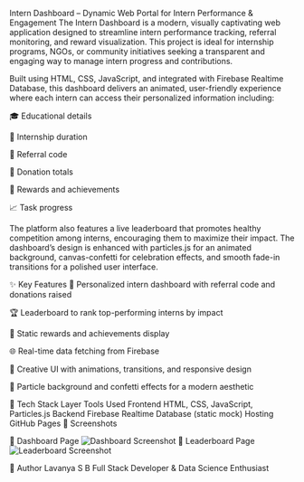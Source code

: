 Intern Dashboard – Dynamic Web Portal for Intern Performance & Engagement
The Intern Dashboard is a modern, visually captivating web application designed to streamline intern performance tracking, referral monitoring, and reward visualization. This project is ideal for internship programs, NGOs, or community initiatives seeking a transparent and engaging way to manage intern progress and contributions.

Built using HTML, CSS, JavaScript, and integrated with Firebase Realtime Database, this dashboard delivers an animated, user-friendly experience where each intern can access their personalized information including:

🎓 Educational details

📅 Internship duration

🧾 Referral code

💸 Donation totals

🎁 Rewards and achievements

📈 Task progress

The platform also features a live leaderboard that promotes healthy competition among interns, encouraging them to maximize their impact. The dashboard’s design is enhanced with particles.js for an animated background, canvas-confetti for celebration effects, and smooth fade-in transitions for a polished user interface.

✨ Key Features
🔐 Personalized intern dashboard with referral code and donations raised

🏆 Leaderboard to rank top-performing interns by impact

🎁 Static rewards and achievements display

🌐 Real-time data fetching from Firebase

💫 Creative UI with animations, transitions, and responsive design

🎨 Particle background and confetti effects for a modern aesthetic

🧰 Tech Stack
Layer	Tools Used
Frontend	HTML, CSS, JavaScript, Particles.js
Backend	Firebase Realtime Database (static mock)
Hosting	GitHub Pages
📸 Screenshots

🔹 Dashboard Page
![Dashboard Screenshot](https://raw.githubusercontent.com/yourusername/intern-dashboard/main/assets/dashboard.png)
 🔹 Leaderboard Page
![Leaderboard Screenshot](https://raw.githubusercontent.com/yourusername/intern-dashboard/main/assets/leaderboard.png)


👤 Author
Lavanya S B
Full Stack Developer & Data Science Enthusiast
